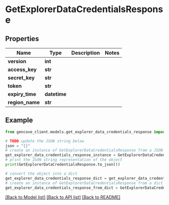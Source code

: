 # GetExplorerDataCredentialsResponse


## Properties

Name | Type | Description | Notes
------------ | ------------- | ------------- | -------------
**version** | **int** |  |
**access_key** | **str** |  |
**secret_key** | **str** |  |
**token** | **str** |  |
**expiry_time** | **datetime** |  |
**region_name** | **str** |  |

## Example

```python
from gencove_client.models.get_explorer_data_credentials_response import GetExplorerDataCredentialsResponse

# TODO update the JSON string below
json = "{}"
# create an instance of GetExplorerDataCredentialsResponse from a JSON string
get_explorer_data_credentials_response_instance = GetExplorerDataCredentialsResponse.from_json(json)
# print the JSON string representation of the object
print(GetExplorerDataCredentialsResponse.to_json())

# convert the object into a dict
get_explorer_data_credentials_response_dict = get_explorer_data_credentials_response_instance.to_dict()
# create an instance of GetExplorerDataCredentialsResponse from a dict
get_explorer_data_credentials_response_from_dict = GetExplorerDataCredentialsResponse.from_dict(get_explorer_data_credentials_response_dict)
```
[[Back to Model list]](../README.md#documentation-for-models) [[Back to API list]](../README.md#documentation-for-api-endpoints) [[Back to README]](../README.md)
